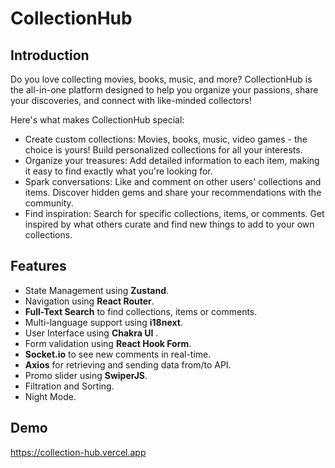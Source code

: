 # CollectionHub

## Introduction

Do you love collecting movies, books, music, and more? CollectionHub is the all-in-one platform designed to help you organize your passions, share your discoveries, and connect with like-minded collectors!

Here's what makes CollectionHub special:

- Create custom collections: Movies, books, music, video games - the choice is yours! Build personalized collections for all your interests.
- Organize your treasures: Add detailed information to each item, making it easy to find exactly what you're looking for.
- Spark conversations: Like and comment on other users' collections and items. Discover hidden gems and share your recommendations with the community.
- Find inspiration: Search for specific collections, items, or comments. Get inspired by what others curate and find new things to add to your own collections.

## Features

- State Management using **Zustand**.
- Navigation using **React Router**.
- **Full-Text Search** to find collections, items or comments.
- Multi-language support using **i18next**.
- User Interface using **Chakra UI** .
- Form validation using **React Hook Form**.
- **Socket.io** to see new comments in real-time.
- **Axios** for retrieving and sending data from/to API.
- Promo slider using **SwiperJS**.
- Filtration and Sorting.
- Night Mode.

## Demo

https://collection-hub.vercel.app
